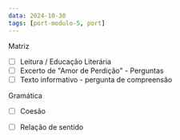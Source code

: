 ```yaml
---
data: 2024-10-30
tags: [port-modulo-5, port]
---
```


Matriz
- [ ] Leitura / Educação Literária
- [ ] Excerto de "Amor de Perdição" - Perguntas
- [ ] Texto informativo - pergunta de compreensão

Gramática
- [ ] Coesão
- [ ] Relação de sentido

